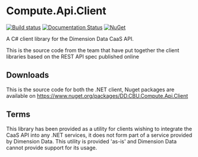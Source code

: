 Compute.Api.Client
===========================
[![Build status](https://ci.appveyor.com/api/projects/status/fs6f9o10y38d1t5v?svg=true)](https://ci.appveyor.com/project/tonybaloney/dimensiondata-computeclient)
[![Documentation Status](https://readthedocs.org/projects/computeapiclient/badge/?version=latest)](http://computeapiclient.readthedocs.io/en/latest/?badge=latest)
[![NuGet](https://img.shields.io/nuget/v/DD.CBU.Compute.Api.Client.svg?maxAge=2592000)](https://www.nuget.org/packages/DD.CBU.Compute.Api.Client)

A C# client library for the Dimension Data CaaS API.

This is the source code from the team that have put together the client libraries based on the REST API spec published online 

Downloads
-----------
This is the source code for both the .NET client, Nuget packages are available on
https://www.nuget.org/packages/DD.CBU.Compute.Api.Client


Terms
------------
This library has been provided as a utility for clients wishing to integrate the CaaS API into any .NET services, it does not form part of a service provided by Dimension Data.
This utility is provided 'as-is' and Dimension Data cannot provide support for its usage.
